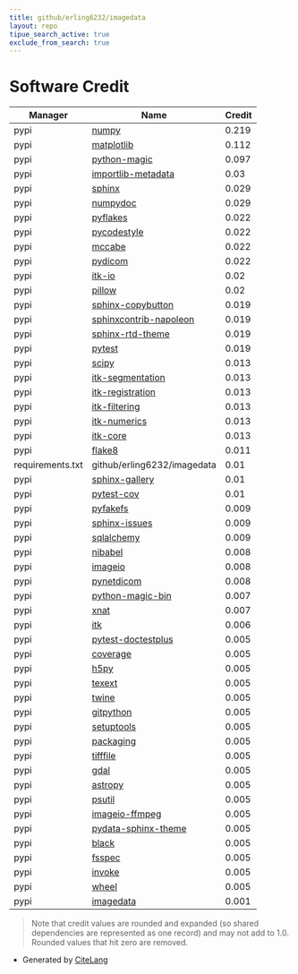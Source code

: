 ```yaml
---
title: github/erling6232/imagedata
layout: repo
tipue_search_active: true
exclude_from_search: true
---
```

# Software Credit

|Manager|Name|Credit|
|-------|----|------|
|pypi|[numpy](https://www.numpy.org)|0.219|
|pypi|[matplotlib](https://matplotlib.org)|0.112|
|pypi|[python-magic](http://github.com/ahupp/python-magic)|0.097|
|pypi|[importlib-metadata](https://github.com/python/importlib_metadata)|0.03|
|pypi|[sphinx](https://pypi.org/project/sphinx)|0.029|
|pypi|[numpydoc](https://pypi.org/project/numpydoc)|0.029|
|pypi|[pyflakes](https://pypi.org/project/pyflakes)|0.022|
|pypi|[pycodestyle](https://pypi.org/project/pycodestyle)|0.022|
|pypi|[mccabe](https://pypi.org/project/mccabe)|0.022|
|pypi|[pydicom](https://github.com/pydicom/pydicom)|0.022|
|pypi|[itk-io](https://pypi.org/project/itk-io)|0.02|
|pypi|[pillow](https://pypi.org/project/pillow)|0.02|
|pypi|[sphinx-copybutton](https://pypi.org/project/sphinx-copybutton)|0.019|
|pypi|[sphinxcontrib-napoleon](https://pypi.org/project/sphinxcontrib-napoleon)|0.019|
|pypi|[sphinx-rtd-theme](https://pypi.org/project/sphinx-rtd-theme)|0.019|
|pypi|[pytest](https://pypi.org/project/pytest)|0.019|
|pypi|[scipy](https://www.scipy.org)|0.013|
|pypi|[itk-segmentation](https://pypi.org/project/itk-segmentation)|0.013|
|pypi|[itk-registration](https://pypi.org/project/itk-registration)|0.013|
|pypi|[itk-filtering](https://pypi.org/project/itk-filtering)|0.013|
|pypi|[itk-numerics](https://pypi.org/project/itk-numerics)|0.013|
|pypi|[itk-core](https://pypi.org/project/itk-core)|0.013|
|pypi|[flake8](https://github.com/pycqa/flake8)|0.011|
|requirements.txt|github/erling6232/imagedata|0.01|
|pypi|[sphinx-gallery](https://pypi.org/project/sphinx-gallery)|0.01|
|pypi|[pytest-cov](https://pypi.org/project/pytest-cov)|0.01|
|pypi|[pyfakefs](https://pypi.org/project/pyfakefs)|0.009|
|pypi|[sphinx-issues](https://pypi.org/project/sphinx-issues)|0.009|
|pypi|[sqlalchemy](https://pypi.org/project/sqlalchemy)|0.009|
|pypi|[nibabel](https://nipy.org/nibabel)|0.008|
|pypi|[imageio](https://github.com/imageio/imageio)|0.008|
|pypi|[pynetdicom](https://github.com/pydicom/pynetdicom)|0.008|
|pypi|[python-magic-bin](https://pypi.org/project/python-magic-bin)|0.007|
|pypi|[xnat](https://pypi.org/project/xnat)|0.007|
|pypi|[itk](https://itk.org/)|0.006|
|pypi|[pytest-doctestplus](https://pypi.org/project/pytest-doctestplus)|0.005|
|pypi|[coverage](https://pypi.org/project/coverage)|0.005|
|pypi|[h5py](https://pypi.org/project/h5py)|0.005|
|pypi|[texext](https://pypi.org/project/texext)|0.005|
|pypi|[twine](https://pypi.org/project/twine)|0.005|
|pypi|[gitpython](https://pypi.org/project/gitpython)|0.005|
|pypi|[setuptools](https://pypi.org/project/setuptools)|0.005|
|pypi|[packaging](https://pypi.org/project/packaging)|0.005|
|pypi|[tifffile](https://pypi.org/project/tifffile)|0.005|
|pypi|[gdal](https://pypi.org/project/gdal)|0.005|
|pypi|[astropy](https://pypi.org/project/astropy)|0.005|
|pypi|[psutil](https://pypi.org/project/psutil)|0.005|
|pypi|[imageio-ffmpeg](https://pypi.org/project/imageio-ffmpeg)|0.005|
|pypi|[pydata-sphinx-theme](https://pypi.org/project/pydata-sphinx-theme)|0.005|
|pypi|[black](https://pypi.org/project/black)|0.005|
|pypi|[fsspec](https://pypi.org/project/fsspec)|0.005|
|pypi|[invoke](https://pypi.org/project/invoke)|0.005|
|pypi|[wheel](https://pypi.org/project/wheel)|0.005|
|pypi|[imagedata](https://github.com/erling6232/imagedata)|0.001|


> Note that credit values are rounded and expanded (so shared dependencies are represented as one record) and may not add to 1.0. Rounded values that hit zero are removed.


- Generated by [CiteLang](https://github.com/vsoch/citelang)
